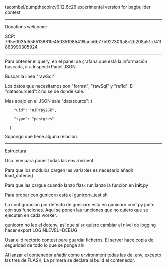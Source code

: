 tacombel/pumpthecoin:v0.12.6c26
experimental version for bagbuilder contest

-----------------------------------------------

Donations welcome:

SCP: 795e003fd556513661fe450351985416facb6b77b92730ffa8c2b208a51c741f863990305924

-----------------------------------------------

Para obtener el query, en el panel de grafana que está la información buscada, ir a Inspect>Panel JSON

Buscar la linea "rawSql"

Los datos que necesitamos son "format", "rawSql" y "refId". El "datasourceId":2 no se de donde sale.

Mas abajo en el JSON sale
 "datasource": {

        "uid": "nJPYpy2Gk",

        "type": "postgres"

      }

Supongo que tiene alguna relacion.

-----------------------------------------------

Estructura

Uso .env para poner todas las environment

Para que los módulos cargen las variables es necesario añadir load_dotenv()

Para que las cargue cuando lanzo flask run lanzo la funcion en __init__.py

Para probar con gunicorn está el gunicorn_test.sh

La configuracion por defecto de gunicorn esta en gunicorn.conf.py junto con sus funciones. Aqui se ponen las funciones que no quiero que se ejecuten en cada worker.

gunicorn no lee el dotenv, así que si se quiere cambiar el nivel de logging hacer export LOGINLEVEL=DEBUG

Usar el directorio contest para guardar ficheros. El server hace copia de seguridad de todo lo que se ponga ahí

Al lanzar el contenedor añadir como environment todas las de .env, excepto las tres de FLASK, La primera se declara al build el contenedor.